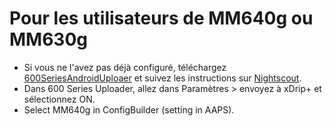 # Pour les utilisateurs de MM640g ou MM630g

-   Si vous ne l'avez pas déjà configuré, téléchargez [600SeriesAndroidUploaer](https://pazaan.github.io/600SeriesAndroidUploader/) et suivez les instructions sur [Nightscout](https://nightscout.github.io/uploader/setup/?h=uploader#medtronic-600-series-with-uploader).
-   Dans 600 Series Uploader, allez dans Paramètres > envoyez à xDrip+ et sélectionnez ON.
-   Select MM640g in ConfigBuilder (setting in AAPS).
